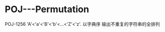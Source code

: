 POJ---Permutation
=================

POJ-1256 'A'&lt;'a'&lt;'B'&lt;'b'&lt;...&lt;'Z'&lt;'z'. 以字典序 输出不重复的字符串的全排列
